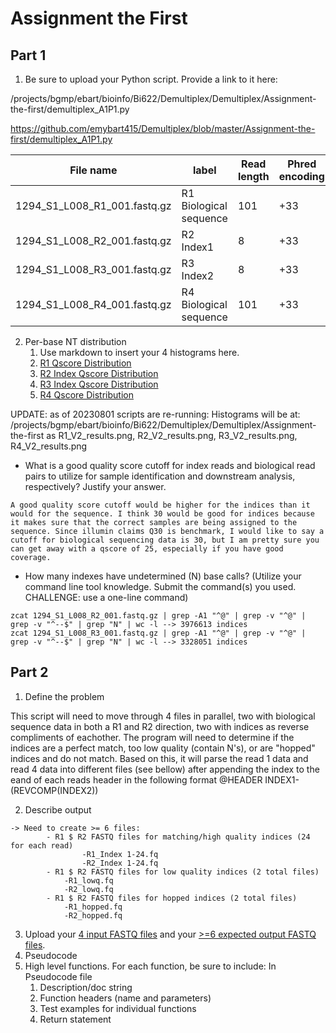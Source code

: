 # Assignment the First

## Part 1
1. Be sure to upload your Python script. Provide a link to it here:

/projects/bgmp/ebart/bioinfo/Bi622/Demultiplex/Demultiplex/Assignment-the-first/demultiplex_A1P1.py

https://github.com/emybart415/Demultiplex/blob/master/Assignment-the-first/demultiplex_A1P1.py

| File name | label | Read length | Phred encoding |
|---|---|---|---|
| 1294_S1_L008_R1_001.fastq.gz |R1 Biological sequence|101|+33|
| 1294_S1_L008_R2_001.fastq.gz |R2 Index1|8|+33|
| 1294_S1_L008_R3_001.fastq.gz |R3 Index2|8|+33|
| 1294_S1_L008_R4_001.fastq.gz |R4 Biological sequence|101|+33|

2. Per-base NT distribution
    1. Use markdown to insert your 4 histograms here.
    2. [R1 Qscore Distribution](https://github.com/emybart415/Demultiplex/blob/master/Assignment-the-first/R1_results.png)
    3. [R2 Index Qscore Distribution](https://github.com/emybart415/Demultiplex/blob/master/Assignment-the-first/R2_results.png)
    4. [R3 Index Qscore Distribution](https://github.com/emybart415/Demultiplex/blob/master/Assignment-the-first/R3_results.png)
    5. [R4 Qscore Distribution](https://github.com/emybart415/Demultiplex/blob/master/Assignment-the-first/R4_results.png)

UPDATE: as of 20230801 scripts are re-running:
Histograms will be at:
/projects/bgmp/ebart/bioinfo/Bi622/Demultiplex/Demultiplex/Assignment-the-first as R1_V2_results.png, R2_V2_results.png, R3_V2_results.png, R4_V2_results.png

- What is a good quality score cutoff for index reads and biological read pairs to utilize for sample identification and downstream analysis, respectively? Justify your answer.
```
A good quality score cutoff would be higher for the indices than it would for the sequence. I think 30 would be good for indices because it makes sure that the correct samples are being assigned to the sequence. Since illumin claims Q30 is benchmark, I would like to say a cutoff for biological sequencing data is 30, but I am pretty sure you can get away with a qscore of 25, especially if you have good coverage.
```
- How many indexes have undetermined (N) base calls? (Utilize your command line tool knowledge. Submit the command(s) you used. CHALLENGE: use a one-line command)
```
zcat 1294_S1_L008_R2_001.fastq.gz | grep -A1 "^@" | grep -v "^@" | grep -v "^--$" | grep "N" | wc -l --> 3976613 indices
zcat 1294_S1_L008_R3_001.fastq.gz | grep -A1 "^@" | grep -v "^@" | grep -v "^--$" | grep "N" | wc -l --> 3328051 indices
```

## Part 2
1. Define the problem

This script will need to move through 4 files in parallel, two with biological sequence data in both a R1 and R2 direction, two with indices as reverse compliments of eachother. The program will need to determine if the indices are a perfect match, too low quality (contain N's), or are "hopped" indices and do not match.
Based on this, it will parse the read 1 data and read 4 data into different files (see bellow) after appending the index to the eand of each reads header in the following format @HEADER INDEX1-(REVCOMP(INDEX2))

2. Describe output
```
-> Need to create >= 6 files:
        - R1 $ R2 FASTQ files for matching/high quality indices (24 for each read)
                -R1_Index 1-24.fq
                -R2_Index 1-24.fq
        - R1 $ R2 FASTQ files for low quality indices (2 total files)
            -R1_lowq.fq
            -R2_lowq.fq
        - R1 $ R2 FASTQ files for hopped indices (2 total files)
            -R1_hopped.fq
            -R2_hopped.fq
```

3. Upload your [4 input FASTQ files](../TEST-input_FASTQ) and your [>=6 expected output FASTQ files](../TEST-output_FASTQ).
4. Pseudocode
5. High level functions. For each function, be sure to include: 
In Pseudocode file
    1. Description/doc string
    2. Function headers (name and parameters)
    3. Test examples for individual functions
    4. Return statement
